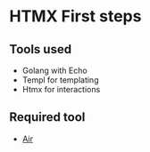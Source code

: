 # HTMX First steps

## Tools used

- Golang with Echo
- Templ for templating
- Htmx for interactions

## Required tool

- [Air](https://github.com/air-verse/air)
